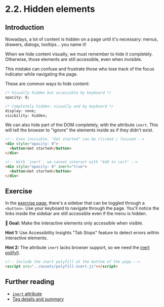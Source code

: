 # 2.2. Hidden elements

## Introduction

Nowadays, a lot of content is hidden on a page until it's necessary: menus, drawers, dialogs, tooltips... you name it!

When we hide content visually, we must remember to hide it completely. Otherwise, those elements are still accessible, even when invisible.

This mistake can confuse and frustrate those who lose track of the focus indicator while navigating the page.

These are common ways to hide content:

```css
/* Visually hidden but accessible by keyboard */
opacity: 0;

/* Completely hidden: visually and by keyboard */
display: none;
visibility: hidden;
```

We can also hide part of the DOM completely, with the attribute `inert`. This will tell the browser to "ignore" the elements inside as if they didn't exist.

```html
<!-- Even invisible, "Get started" can be clicked / focused -->
<div style="opacity: 0">
  <button>Get started</button>
</div>
```

```html
<!-- With `inert`, we cannot interact with "Add to cart" -->
<div style="opacity: 0" inert="true">
  <button>Get started</button>
</div>
```

## Exercise

In the [exercise page](../exercises/2.2.html),
there's a sidebar that can be toggled through a `<button>`. Use your keyboard to navigate through the page. You'll notice the links inside the sidebar are still accessible even if the menu is hidden.

**🎯 Goal:** Make the interactive elements only accessible when visible.

**Hint 1:** Use Accessibility Insights "Tab Stops" feature to detect errors within interactive elements.

**Hint 2:** The attribute `inert` lacks browser support, so we need the [inert polifyll](https://github.com/WICG/inert).

```html
<!-- Include the inert polyfill at the bottom of the page -->
<script src="../assets/polyfill-inert.js"></script>
```

## Further reading

- [`inert` attribute](https://developer.mozilla.org/en-US/docs/Web/API/HTMLElement/inert)
- [Tag details and summary](https://www.scottohara.me/blog/2018/09/03/details-and-summary.html)
